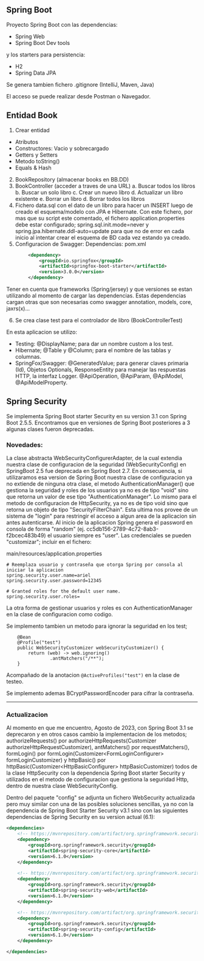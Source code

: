 ## Spring Boot

Proyecto Spring Boot con las dependencias: 
* Spring Web
* Spring Boot Dev tools

y los starters para persistencia:
* H2
* Spring Data JPA

Se genera tambien fichero .gitignore (IntelliJ, Maven, Java)

El acceso se puede realizar desde Postman o Navegador.

## Entidad Book

1. Crear entidad 
* Atributos
* Constructores: Vacio y sobrecargado
* Getters y Setters
* Metodo toString()
* Equals & Hash
2. BookRepository (almacenar books en BB.DD)
3. BookController (acceder a traves de una URL)
   a. Buscar todos los libros
   b. Buscar un solo libro
   c. Crear un  nuevo libro
   d. Actualizar un libro existente
   e. Borrar un libro
   d. Borrar todos los libros
4. Fichero data.sql con el dato de un libro para hacer un INSERT luego de creado el
esquema/modelo con JPA e Hibernate. Con este fichero, por mas que su script este 
comentado, el fichero application.properties debe estar configurado; 
spring.sql.init.mode=never y spring.jpa.hibernate.ddl-auto=update para que no de
error en cada inicio al intentar crear el esquema de BD cada vez estando ya creado.
5. Configuracion de Swagger:
Dependencias:
pom.xml

````xml
        <dependency>
            <groupId>io.springfox</groupId>
            <artifactId>springfox-boot-starter</artifactId>
            <version>3.0.0</version>
        </dependency>
````

Tener en cuenta que frameworks (Spring/jersey) y que versiones se estan utilizando
al momento de cargar las dependencias. Estas dependencias cargan otras que son 
necesarias como swagger annotation, models, core, jaxrs(x)...

6. Se crea clase test para el controlador de libro (BookControllerTest)

En esta aplicacion se utilizo: 
* Testing: @DisplayName; para dar un nombre custom a los test. 
* Hibernate; @Table y @Column; para el nombre de las tablas y columnas.
* SpringFox/Swagger: @GeneratedValue; para generar claves primaria (Id), Objetos
  Optionals, ResponseEntity para manejar las respuestas HTTP, la interfaz Logger.
  @ApiOperation, @ApiParam, @ApiModel, @ApiModelProperty.

## Spring Security
Se implementa Spring Boot starter Security en su version 3.1 con Spring Boot 2.5.5. 
Encontramos que en versiones de Spring Boot posteriores a 3 algunas clases fueron 
deprecadas.

### Novedades:
La clase abstracta WebSecurityConfigurerAdapter, de la cual extendia nuestra clase 
de configuracion de la seguridad (WebSecurityConfig) en SpringBoot 2.5 fue deprecada en 
Spring Boot 2.7. En consecuencia, si utilizaramos esa version de Spring Boot nuestra 
clase de configuracion ya no extiende de ninguna otra clase, el metodo 
AuthenticationManager() que gestiona la seguridad y roles de los usuarios ya no es 
de tipo "void" sino que retorna un valor de ese tipo "AuthenticationManager". 
Lo mismo para el metodo de configuracion de HttpSecurity, ya no es de tipo void sino que
retorna un objeto de tipo "SecurityFilterChain". Esta ultima nos provee de un sistema 
de "login" para restringir el acceso a algun area de la aplicacion sin antes autenticarse.
Al inicio de la aplicacion Spring  genera el password en consola de forma "random"
(ej. cc5db156-2789-4c72-8ab3-f2bcec483b49) el usuario siempre es "user". 
Las credenciales se pueden "customizar"; 
incluir en el fichero:

main/resources/application.properties

```` properties
# Reemplaza usuario y contraseña que otorga Spring por consola al iniciar la aplicacion
spring.security.user.name=ariel
spring.security.user.password=12345

# Granted roles for the default user name.
spring.security.user.roles=
````
La otra forma de gestionar usuarios y roles es con AuthenticationManager en la clase 
de configuracion como codigo.

Se implemento tambien un metodo para ignorar la seguridad en los test;
````
    @Bean
    @Profile("test")
    public WebSecurityCustomizer webSecurityCustomizer() {
        return (web) -> web.ignoring()
                .antMatchers("/**");
    }
````
Acompañado de la anotacion ``@ActiveProfiles("test")`` en la clase de testeo.

Se implemento ademas BCryptPasswordEncoder para cifrar la contraseña.

---
### Actualizacion
Al momento en que me encuentro, Agosto de 2023, con Spring Boot 3.1 se deprecaron y en
otros casos cambio la implementacion de los metodos; authorizeRequests() por 
authorizeHttpRequests(Customizer <AutorizationManagerRequestMatcherRegistry> 
authorizeHttpRequestCustomizer), antMatchers() por requestMatchers(), formLogin() por
formLogin(Customizer<FormLoginConfigurer<HttpSecurity>> formLoginCustomizer) y 
httpBasic() por httpBasic(Customizer<HttpBasicConfigurer<HttpSecurity>> httpBasicCustomizer)
todos de la clase HttpSecurity con la dependencia Spring Boot starter Security y
utilizados en el metodo de configuracion que gestiona la seguridad Http, dentro de
nuestra clase WebSecurityConfig. 

Dentro del paquete "config" se adjunta un fichero WebSecurity actualizada pero muy similar
con una de las posibles soluciones sencillas, ya no con la dependencia de Spring Boot Starter 
Security v3.1 sino con las siguientes dependencias de Spring Security en su version
actual (6.1):

````xml
<dependencies>
    <!-- https://mvnrepository.com/artifact/org.springframework.security/spring-security-core -->
    <dependency>
        <groupId>org.springframework.security</groupId>
        <artifactId>spring-security-core</artifactId>
        <version>6.1.0</version>
    </dependency>
    
    <!-- https://mvnrepository.com/artifact/org.springframework.security/spring-security-web -->
    <dependency>
        <groupId>org.springframework.security</groupId>
        <artifactId>spring-security-web</artifactId>
        <version>6.1.0</version>
    </dependency>

    <!-- https://mvnrepository.com/artifact/org.springframework.security/spring-security-config -->
    <dependency>
        <groupId>org.springframework.security</groupId>
        <artifactId>spring-security-config</artifactId>
        <version>6.1.0</version>
    </dependency>

</dependencies>
````